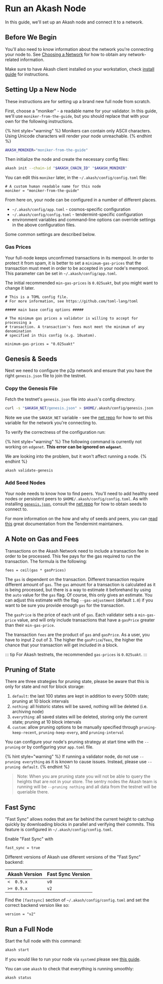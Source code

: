 # Run an Akash Node

In this guide, we'll set up an Akash node and connect it to a network.

## Before We Begin

You'll also need to know information about the network you're connecting your node to. See [Choosing a Network](../../guides/version.md) for how to obtain any network-related information.

Make sure to have Akash client installed on your workstation, check [install guide](../../guides/install.md) for instructions.

## Setting Up a New Node

These instructions are for setting up a brand new full node from scratch.

First, choose a "moniker" - a readable name for your validator. In this guide, we'll use `moniker-from-the-guide`, but you should replace that with your own for the following instructions.

{% hint style="warning" %}
Monikers can contain only ASCII characters. Using Unicode characters will render your node unreachable.
{% endhint %}

```bash
AKASH_MONIKER="moniker-from-the-guide"
```

Then initialize the node and create the necessary config files:

```bash
akash init --chain-id "$AKASH_CHAIN_ID" "$AKASH_MONIKER"
```

You can edit this `moniker` later, in the `~/.akash/config/config.toml` file:

```text
# A custom human readable name for this node
moniker = "moniker-from-the-guide"
```

From here on, your node can be configured in a number of different places.

* `~/.akash/config/app.toml`    - cosmos-specific configuration
* `~/.akash/config/config.toml` - tendermint-specific configuration
* environment variables and command-line options can override settings in the above configuration files.

Some common settings are described below.

### Gas Prices

Your full-node keeps unconfirmed transactions in its mempool. In order to protect it from spam, it is better to set a `minimum-gas-prices` that the transaction must meet in order to be accepted in your node's mempool. This parameter can be set in `~/.akash/config/app.toml`.

The initial recommended `min-gas-prices` is `0.025uakt`, but you might want to change it later.

```text
# This is a TOML config file.
# For more information, see https://github.com/toml-lang/toml

##### main base config options #####

# The minimum gas prices a validator is willing to accept for processing a
# transaction. A transaction's fees must meet the minimum of any denomination
# specified in this config (e.g. 10uatom).

minimum-gas-prices = "0.025uakt"
```

## Genesis & Seeds

Next we need to configure the p2p network and ensure that you have the right `genesis.json` file to join the testnet.

### Copy the Genesis File

Fetch the testnet's `genesis.json` file into `akash`'s config directory.

```bash
curl -s "$AKASH_NET/genesis.json" > $HOME/.akash/config/genesis.json
```

Note we use the `$AKASH_NET` variable - see the [net repo](https://github.com/ovrclk/net) for how to set this variable for the network you're connecting to.

To verify the correctness of the configuration run:

{% hint style="warning" %}
The following command is currently not working on `edgenet`. **This error can be ignored on `edgenet`**.

We are looking into the problem, but it won't affect running a node.
{% endhint %}

```bash
akash validate-genesis
```

### Add Seed Nodes

Your node needs to know how to find peers. You'll need to add healthy seed nodes or persistent peers to `$HOME/.akash/config/config.toml`. As with installing [`genesis.json`](./#copy-the-genesis-file), consult the [net repo](https://github.com/ovrclk/net/) for how to obtain seeds to connect to.

For more information on the how and why of seeds and peers, you can [read this](https://docs.tendermint.com/master/spec/p2p/peer.html) great documentation from the Tendermint maintainers.

## A Note on Gas and Fees

Transactions on the Akash Network need to include a transaction fee in order to be processed. This fee pays for the gas required to run the transaction. The formula is the following:

```text
fees = ceil(gas * gasPrices)
```

The `gas` is dependent on the transaction. Different transaction require different amount of `gas`. The `gas` amount for a transaction is calculated as it is being processed, but there is a way to estimate it beforehand by using the `auto` value for the `gas` flag. Of course, this only gives an estimate. You can adjust this estimate with the flag `--gas-adjustment` \(default `1.0`\) if you want to be sure you provide enough `gas` for the transaction.

The `gasPrice` is the price of each unit of `gas`. Each validator sets a `min-gas-price` value, and will only include transactions that have a `gasPrice` greater than their `min-gas-price`.

The transaction `fees` are the product of `gas` and `gasPrice`. As a user, you have to input 2 out of 3. The higher the `gasPrice`/`fees`, the higher the chance that your transaction will get included in a block.

::: tip For Akash testnets, the recommended `gas-prices` is `0.025uakt`. :::

## Pruning of State

There are three strategies for pruning state, please be aware that this is only for state and not for block storage:

1. `default`: the last 100 states are kept in addition to every 500th state; pruning at 10 block intervals
2. `nothing`: all historic states will be saved, nothing will be deleted \(i.e. archiving node\)
3. `everything`: all saved states will be deleted, storing only the current state; pruning at 10 block intervals
4. `custom`: allow pruning options to be manually specified through `pruning-keep-recent`, `pruning-keep-every`, and `pruning-interval`

You can configure your node's pruning strategy at start time with the `--pruning` or by configuring your `app.toml` file.

{% hint style="warning" %}
If running a validator node, do not use `--pruning everything` as it is known to cause issues. Instead, please use `--pruning default`.
{% endhint %}

> Note: When you are pruning state you will not be able to query the heights that are not in your store. The sentry nodes the Akash team is running will be `--pruning nothing` and all data from the testnet will be queriable there.

## Fast Sync

"Fast Sync" allows nodes that are far behind the current height to catchup quickly by downloading blocks in parallel and verifying their commits. This feature is configured in `~/.akash/config/config.toml`.

Enable "Fast Sync" with

```text
fast_sync = true
```

Different versions of Akash use diferent versions of the "Fast Sync" backend:

| Akash Version | Fast Sync Version |
| :--- | :--- |
| `<  0.9.x` | `v0` |
| `>= 0.9.x` | `v2` |

Find the `[fastsync]` section of `~/.akash/config/config.toml` and set the correct backend version like so:

```text
version = "v2"
```

## Run a Full Node

Start the full node with this command:

```bash
akash start
```

If you would like to run your node via `systemd` please see [this guide](https://github.com/ovrclk/docs/tree/5de597cc071f0dec49919e331bc5589f97af6854/guides/node/systemd.md).

You can use `akash` to check that everything is running smoothly:

```bash
akash status
```

